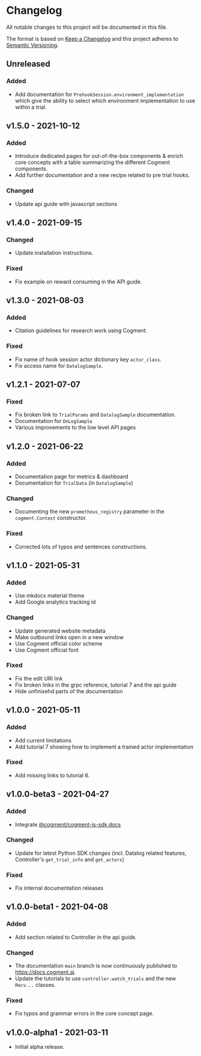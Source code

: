# Changelog

All notable changes to this project will be documented in this file.

The format is based on [Keep a Changelog](http://keepachangelog.com/en/1.0.0/)
and this project adheres to [Semantic Versioning](http://semver.org/spec/v2.0.0.html).

## Unreleased

### Added

-   Add documentation for `PrehookSession.environment_implementation` which give the ability to select which environment implementation to use within a trial.

## v1.5.0 - 2021-10-12

### Added

-   Introduce dedicated pages for out-of-the-box components & enrich core concepts with a table summarizing the different Cogment components.
-   Add further documentation and a new recipe related to pre trial hooks.

### Changed

-   Update api guide with javascript sections

## v1.4.0 - 2021-09-15

### Changed

-   Update installation instructions.

### Fixed

-   Fix example on reward consuming in the API guide.

## v1.3.0 - 2021-08-03

### Added

-   Citation guidelines for research work using Cogment.

### Fixed

-   Fix name of hook session actor dictionary key `actor_class`.
-   Fix access name for `DatalogSample`.

## v1.2.1 - 2021-07-07

### Fixed

-   Fix broken link to `TrialParams` and `DatalogSample` documentation.
-   Documentation for `OnLogSample`
-   Various improvements to the low level API pages

## v1.2.0 - 2021-06-22

### Added

-   Documentation page for metrics & dashboard
-   Documentation for `TrialData` (in `DatalogSample`)

### Changed

-   Documenting the new `prometheus_registry` parameter in the `cogment.Context` constructor.

### Fixed

-   Corrected lots of typos and sentences constructions.

## v1.1.0 - 2021-05-31

### Added

-   Use mkdocs material theme
-   Add Google analytics tracking id

### Changed

-   Update generated website metadata
-   Make outbound links open in a new window
-   Use Cogment official color scheme
-   Use Cogment official font

### Fixed

-   Fix the edit URI link
-   Fix broken links in the grpc reference, tutorial 7 and the api guide
-   Hide unfinisehd parts of the documentation

## v1.0.0 - 2021-05-11

### Added

-   Add current limitations
-   Add tutorial 7 showing how to implement a trained actor implementation

### Fixed

-   Add missing links to tutorial 6.

## v1.0.0-beta3 - 2021-04-27

### Added

-   Integrate
    [@cogment/cogment-js-sdk docs](https://github.com/cogment/cogment-js-sdk)

### Changed

-   Update for latest Python SDK changes (incl. Datalog related features, Controller's `get_trial_info` and `get_actors`)

### Fixed

-   Fix internal documentation releases

## v1.0.0-beta1 - 2021-04-08

### Added

-   Add section related to Controller in the api guide.

### Changed

-   The documentation `main` branch is now continuously published to https://docs.cogment.ai.
-   Update the tutorials to use `controller.watch_trials` and the new `Recv...` classes.

### Fixed

-   Fix typos and grammar errors in the core concept page.

## v1.0.0-alpha1 - 2021-03-11

-   Initial alpha release.
